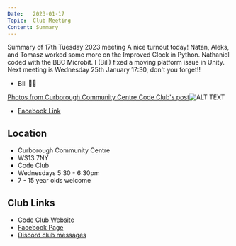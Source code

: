 ```yaml
---
Date:   2023-01-17
Topic:  Club Meeting
Content: Summary
---
```

Summary of 17th Tuesday 2023 meeting
A nice turnout today!
Natan, Aleks, and Tomasz worked some more on the Improved Clock in Python.
Nathaniel coded with the BBC Microbit.
I (Bill) fixed a moving platform issue in Unity.
Next meeting is Wednesday 25th January 17:30, don't you forget!!
- Bill 🦢🦆

[Photos from Curborough Community Centre Code Club's post](https://www.facebook.com/720665616418529/posts/684405273377897)![ALT TEXT](https://scontent.fbhx6-1.fna.fbcdn.net/v/t39.30808-6/323359494_8704133926294336_4379549342175175232_n.jpg?stp=dst-jpg_p720x720&_nc_cat=101&ccb=1-7&_nc_sid=5f2048&_nc_ohc=FZdrUKZaJg4AX_fGa1q&_nc_ht=scontent.fbhx6-1.fna&edm=AKK4YLsEAAAA&oh=00_AfDTylme7bzBxNHKT0hZ9gUar7OgnGYpkVtaxD-S0x_9Zg&oe=652BDF56)

* [Facebook Link](https://www.facebook.com/720665616418529/posts/684405273377897)

## Location

* Curborough Community Centre
* WS13 7NY
* Code Club
* Wednesdays 5:30 - 6:30pm
* 7 - 15 year olds welcome

## Club Links

* [Code Club Website](https://lichfield-code-club.github.io/)
* [Facebook Page](https://www.facebook.com/LichfieldCoders)
* [Discord club messages](https://discord.gg/szz6xGK)
